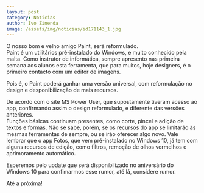 ```yaml
---
layout: post
category: Noticias
author: Ivo Zinenda
image: /assets/img/noticias/id171143_1.jpg
---
```


O nosso bom e velho amigo Paint, será reformulado.<br>
Paint é um utilitários pré-instalado do Windows, e muito conhecido pela malta.
Como instrutor de informática, sempre apresento nas primeira semana aos alunos esta ferramenta, que para muitos, hoje designers, é o primeiro contacto com um editor de imagens.

Pois é, o Paint poderá ganhar uma versão universal, com reformulação no design e desponibilização de mais recursos.

De acordo com  o site MS Power User, que supostamente tiveram acesso ao app, confirmando assim o design reformulado, e diferente das versões anteriores.<br>
Funções básicas continuam presentes, como corte, pincel e adição de textos e formas. 
Não se sabe, porém, se os recursos do app se limitarão às mesmas ferramentas de sempre, ou se irão oferecer algo novo. 
Vale lembrar que o app Fotos, que vem pré-instalado no Windows 10, já tem com alguns recursos de edição, como filtros, remoção de olhos vermelhos e aprimoramento automático.

Esperemos pelo update que será disponibilizado no aniversário do Windows 10 para confimarmos esse rumor, até lá, considere rumor.

Até a próxima!